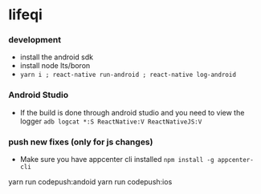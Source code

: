 
# lifeqi

### development

* install the android sdk
* install node lts/boron
* `yarn i ; react-native run-android ; react-native log-android`

### Android Studio
* If the build is done through android studio and you need to view the logger
`adb logcat *:S ReactNative:V ReactNativeJS:V `

### push new fixes (only for js changes)

* Make sure you have appcenter cli installed
`npm install -g appcenter-cli`

yarn run codepush:andoid
yarn run codepush:ios